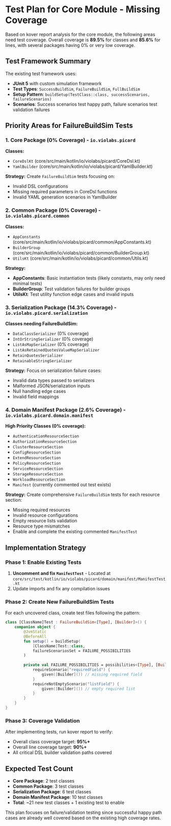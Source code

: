 # Test Plan for Core Module - Missing Coverage

Based on kover report analysis for the core module, the following areas need test coverage. Overall coverage is **89.5%** for classes and **85.6%** for lines, with several packages having 0% or very low coverage.

## Test Framework Summary

The existing test framework uses:
- **JUnit 5** with custom simulation framework
- **Test Types**: `SuccessBuildSim`, `FailureBuildSim`, `FullBuildSim`
- **Setup Pattern**: `buildSetup(TestClass::class, successScenarios, failureScenarios)`
- **Scenarios**: Success scenarios test happy path, failure scenarios test validation failures

## Priority Areas for FailureBuildSim Tests

### 1. Core Package (0% Coverage) - `io.violabs.picard`

**Classes:**
- `CoreDslKt` (core/src/main/kotlin/io/violabs/picard/CoreDsl.kt)
- `YamlBuilder` (core/src/main/kotlin/io/violabs/picard/YamlBuilder.kt)

**Strategy:** 
Create `FailureBuildSim` tests focusing on:
- Invalid DSL configurations
- Missing required parameters in CoreDsl functions
- Invalid YAML generation scenarios in YamlBuilder

### 2. Common Package (0% Coverage) - `io.violabs.picard.common`

**Classes:**
- `AppConstants` (core/src/main/kotlin/io/violabs/picard/common/AppConstants.kt)
- `BuilderGroup` (core/src/main/kotlin/io/violabs/picard/common/BuilderGroup.kt) 
- `UtilsKt` (core/src/main/kotlin/io/violabs/picard/common/Utils.kt)

**Strategy:**
- **AppConstants**: Basic instantiation tests (likely constants, may only need minimal tests)
- **BuilderGroup**: Test validation failures for builder groups
- **UtilsKt**: Test utility function edge cases and invalid inputs

### 3. Serialization Package (14.3% Coverage) - `io.violabs.picard.serialization`

**Classes needing FailureBuildSim:**
- `DataClassSerializer` (0% coverage)
- `IntOrStringSerializer` (0% coverage) 
- `ListAsMapSerializer` (0% coverage)
- `ListAsRetainedQuotesValueMapSerializer`
- `RetainQuotesSerializer`
- `RetainableStringSerializer`

**Strategy:**
Focus on serialization failure cases:
- Invalid data types passed to serializers
- Malformed JSON/serialization inputs
- Null handling edge cases
- Invalid field mappings

### 4. Domain Manifest Package (2.6% Coverage) - `io.violabs.picard.domain.manifest`

**High Priority Classes (0% coverage):**
- `AuthenticationResourceSection`
- `AuthorizationResourceSection` 
- `ClusterResourceSection`
- `ConfigResourceSection`
- `ExtendResourceSection`
- `PolicyResourceSection`
- `ServiceResourceSection`
- `StorageResourceSection`
- `WorkloadResourceSection`
- `Manifest` (currently commented out test exists)

**Strategy:**
Create comprehensive `FailureBuildSim` tests for each resource section:
- Missing required resources
- Invalid resource configurations
- Empty resource lists validation
- Resource type mismatches
- Enable and complete the existing commented `ManifestTest`

## Implementation Strategy

### Phase 1: Enable Existing Tests
1. **Uncomment and fix `ManifestTest`** - Located at `core/src/test/kotlin/io/violabs/picard/domain/manifest/ManifestTest.kt`
2. Update imports and fix any compilation issues

### Phase 2: Create New FailureBuildSim Tests
For each uncovered class, create test files following the pattern:
```kotlin
class [ClassName]Test : FailureBuildSim<[Type], [Builder]>() {
    companion object {
        @JvmStatic
        @BeforeAll
        fun setup() = buildSetup(
            [ClassName]Test::class,
            failureScenariosSet = FAILURE_POSSIBILITIES
        )
        
        private val FAILURE_POSSIBILITIES = possibilities<[Type], [Builder]> {
            requireScenario("requiredField") {
                given([Builder]()) // missing required field
            }
            requireNotEmptyScenario("listField") {
                given([Builder]()) // empty required list
            }
        }
    }
}
```

### Phase 3: Coverage Validation
After implementing tests, run kover report to verify:
- Overall class coverage target: **95%+**
- Overall line coverage target: **90%+**
- All critical DSL builder validation paths covered

## Expected Test Count
- **Core Package**: 2 test classes
- **Common Package**: 3 test classes  
- **Serialization Package**: 6 test classes
- **Domain Manifest Package**: 10 test classes
- **Total**: ~21 new test classes + 1 existing test to enable

This plan focuses on failure/validation testing since successful happy path cases are already well covered based on the existing high coverage rates.